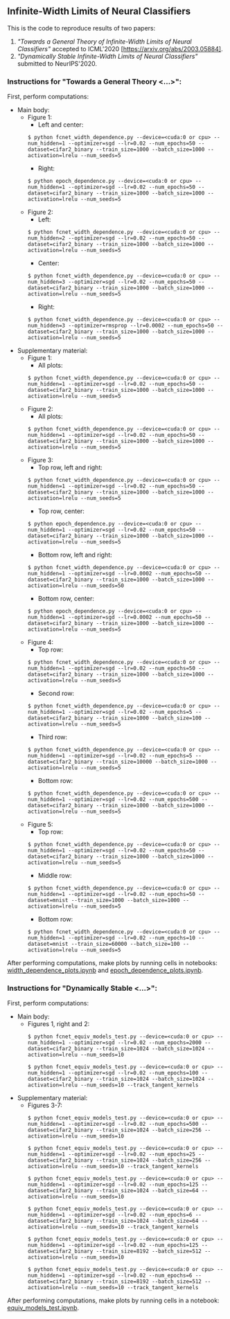## Infinite-Width Limits of Neural Classifiers

This is the code to reproduce results of two papers: 
1. *"Towards a General Theory of Infinite-Width Limits of Neural Classifiers"* 
accepted to ICML'2020 [https://arxiv.org/abs/2003.05884].
2. *"Dynamically Stable Infinite-Width Limits of Neural Classifiers"* submitted to NeurIPS'2020.

### Instructions for "Towards a General Theory <...>":

First, perform computations:
* Main body:
  * Figure 1:
    * Left and center:
    ```
    $ python fcnet_width_dependence.py --device=<cuda:0 or cpu> --num_hidden=1 --optimizer=sgd --lr=0.02 --num_epochs=50 --dataset=cifar2_binary --train_size=1000 --batch_size=1000 --activation=lrelu --num_seeds=5
    ```
    * Right:
    ```
    $ python epoch_dependence.py --device=<cuda:0 or cpu> --num_hidden=1 --optimizer=sgd --lr=0.02 --num_epochs=50 --dataset=cifar2_binary --train_size=1000 --batch_size=1000 --activation=lrelu --num_seeds=5  
    ```
  * Figure 2:
    * Left:
    ```
    $ python fcnet_width_dependence.py --device=<cuda:0 or cpu> --num_hidden=2 --optimizer=sgd --lr=0.02 --num_epochs=50 --dataset=cifar2_binary --train_size=1000 --batch_size=1000 --activation=lrelu --num_seeds=5
    ```
    * Center:
    ```
    $ python fcnet_width_dependence.py --device=<cuda:0 or cpu> --num_hidden=3 --optimizer=sgd --lr=0.02 --num_epochs=50 --dataset=cifar2_binary --train_size=1000 --batch_size=1000 --activation=lrelu --num_seeds=5
    ```
    * Right:
    ```
    $ python fcnet_width_dependence.py --device=<cuda:0 or cpu> --num_hidden=3 --optimizer=rmsprop --lr=0.0002 --num_epochs=50 --dataset=cifar2_binary --train_size=1000 --batch_size=1000 --activation=lrelu --num_seeds=5
    ```
* Supplementary material:
  * Figure 1:
    * All plots:
    ```
    $ python fcnet_width_dependence.py --device=<cuda:0 or cpu> --num_hidden=1 --optimizer=sgd --lr=0.02 --num_epochs=50 --dataset=cifar2_binary --train_size=1000 --batch_size=1000 --activation=lrelu --num_seeds=5
    ```
  * Figure 2:
    * All plots:
    ```
    $ python fcnet_width_dependence.py --device=<cuda:0 or cpu> --num_hidden=1 --optimizer=sgd --lr=0.02 --num_epochs=50 --dataset=cifar2_binary --train_size=1000 --batch_size=1000 --activation=lrelu --num_seeds=5
    ```
  * Figure 3:
    * Top row, left and right:
    ```
    $ python fcnet_width_dependence.py --device=<cuda:0 or cpu> --num_hidden=1 --optimizer=sgd --lr=0.02 --num_epochs=50 --dataset=cifar2_binary --train_size=1000 --batch_size=1000 --activation=lrelu --num_seeds=5
    ```
    * Top row, center:
    ```
    $ python epoch_dependence.py --device=<cuda:0 or cpu> --num_hidden=1 --optimizer=sgd --lr=0.02 --num_epochs=50 --dataset=cifar2_binary --train_size=1000 --batch_size=1000 --activation=lrelu --num_seeds=5  
    ```
    * Bottom row, left and right:
    ```
    $ python fcnet_width_dependence.py --device=<cuda:0 or cpu> --num_hidden=1 --optimizer=sgd --lr=0.0002 --num_epochs=50 --dataset=cifar2_binary --train_size=1000 --batch_size=1000 --activation=lrelu --num_seeds=50
    ```
    * Bottom row, center:
    ```
    $ python epoch_dependence.py --device=<cuda:0 or cpu> --num_hidden=1 --optimizer=sgd --lr=0.0002 --num_epochs=50 --dataset=cifar2_binary --train_size=1000 --batch_size=1000 --activation=lrelu --num_seeds=5  
    ```
  * Figure 4:
    * Top row:
    ```
    $ python fcnet_width_dependence.py --device=<cuda:0 or cpu> --num_hidden=1 --optimizer=sgd --lr=0.02 --num_epochs=50 --dataset=cifar2_binary --train_size=1000 --batch_size=1000 --activation=lrelu --num_seeds=5
    ```
    * Second row:
    ```
    $ python fcnet_width_dependence.py --device=<cuda:0 or cpu> --num_hidden=1 --optimizer=sgd --lr=0.02 --num_epochs=5 --dataset=cifar2_binary --train_size=1000 --batch_size=100 --activation=lrelu --num_seeds=5
    ```
    * Third row:
    ```
    $ python fcnet_width_dependence.py --device=<cuda:0 or cpu> --num_hidden=1 --optimizer=sgd --lr=0.02 --num_epochs=5 --dataset=cifar2_binary --train_size=10000 --batch_size=1000 --activation=lrelu --num_seeds=5
    ```
    * Bottom row:
    ```
    $ python fcnet_width_dependence.py --device=<cuda:0 or cpu> --num_hidden=1 --optimizer=sgd --lr=0.02 --num_epochs=500 --dataset=cifar2_binary --train_size=1000 --batch_size=1000 --activation=lrelu --num_seeds=5
    ```
  * Figure 5:
    * Top row:
    ```
    $ python fcnet_width_dependence.py --device=<cuda:0 or cpu> --num_hidden=1 --optimizer=sgd --lr=0.02 --num_epochs=50 --dataset=cifar2_binary --train_size=1000 --batch_size=1000 --activation=lrelu --num_seeds=5
    ```
    * Middle row:
    ```
    $ python fcnet_width_dependence.py --device=<cuda:0 or cpu> --num_hidden=1 --optimizer=sgd --lr=0.02 --num_epochs=50 --dataset=mnist --train_size=1000 --batch_size=1000 --activation=lrelu --num_seeds=5
    ```
    * Bottom row:
    ```
    $ python fcnet_width_dependence.py --device=<cuda:0 or cpu> --num_hidden=1 --optimizer=sgd --lr=0.02 --num_epochs=10 --dataset=mnist --train_size=60000 --batch_size=100 --activation=lrelu --num_seeds=5
    ```
   
After performing computations, make plots by running cells in notebooks: [width_dependence_plots.ipynb](/width_dependence_plots.ipynb) and [epoch_dependence_plots.ipynb](/epoch_dependence_plots.ipynb).


### Instructions for "Dynamically Stable <...>":

First, perform computations:
* Main body:
  * Figures 1, right and 2:
    ```
    $ python fcnet_equiv_models_test.py --device=<cuda:0 or cpu> --num_hidden=1 --optimizer=sgd --lr=0.02 --num_epochs=2000 --dataset=cifar2_binary --train_size=1024 --batch_size=1024 --activation=lrelu --num_seeds=10
    ```
    ```
    $ python fcnet_equiv_models_test.py --device=<cuda:0 or cpu> --num_hidden=1 --optimizer=sgd --lr=0.02 --num_epochs=100 --dataset=cifar2_binary --train_size=1024 --batch_size=1024 --activation=lrelu --num_seeds=10 --track_tangent_kernels
    ```
* Supplementary material:
  * Figures 3-7:
    ```
    $ python fcnet_equiv_models_test.py --device=<cuda:0 or cpu> --num_hidden=1 --optimizer=sgd --lr=0.02 --num_epochs=500 --dataset=cifar2_binary --train_size=1024 --batch_size=256 --activation=lrelu --num_seeds=10
    ```
    ```
    $ python fcnet_equiv_models_test.py --device=<cuda:0 or cpu> --num_hidden=1 --optimizer=sgd --lr=0.02 --num_epochs=25 --dataset=cifar2_binary --train_size=1024 --batch_size=256 --activation=lrelu --num_seeds=10 --track_tangent_kernels
    ```
    ```
    $ python fcnet_equiv_models_test.py --device=<cuda:0 or cpu> --num_hidden=1 --optimizer=sgd --lr=0.02 --num_epochs=125 --dataset=cifar2_binary --train_size=1024 --batch_size=64 --activation=lrelu --num_seeds=10
    ```
    ```
    $ python fcnet_equiv_models_test.py --device=<cuda:0 or cpu> --num_hidden=1 --optimizer=sgd --lr=0.02 --num_epochs=6 --dataset=cifar2_binary --train_size=1024 --batch_size=64 --activation=lrelu --num_seeds=10 --track_tangent_kernels
    ```
    ```
    $ python fcnet_equiv_models_test.py --device=<cuda:0 or cpu> --num_hidden=1 --optimizer=sgd --lr=0.02 --num_epochs=125 --dataset=cifar2_binary --train_size=8192 --batch_size=512 --activation=lrelu --num_seeds=10
    ```
    ```
    $ python fcnet_equiv_models_test.py --device=<cuda:0 or cpu> --num_hidden=1 --optimizer=sgd --lr=0.02 --num_epochs=6 --dataset=cifar2_binary --train_size=8192 --batch_size=512 --activation=lrelu --num_seeds=10 --track_tangent_kernels
    ```

   
After performing computations, make plots by running cells in a notebook: [equiv_models_test.ipynb](/equiv_models_test.ipynb).
